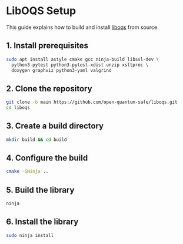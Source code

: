 # LibOQS Setup

This guide explains how to build and install [liboqs](https://github.com/open-quantum-safe/liboqs) from source.


## 1. Install prerequisites

```bash
sudo apt install astyle cmake gcc ninja-build libssl-dev \
  python3-pytest python3-pytest-xdist unzip xsltproc \
  doxygen graphviz python3-yaml valgrind
```

## 2. Clone the repository

```bash
git clone -b main https://github.com/open-quantum-safe/liboqs.git
cd liboqs
```

## 3. Create a build directory

```bash
mkdir build && cd build
```

## 4. Configure the build

```bash
cmake -GNinja ..
```

## 5. Build the library

```bash
ninja
```

## 6. Install the library

```bash
sudo ninja install
```